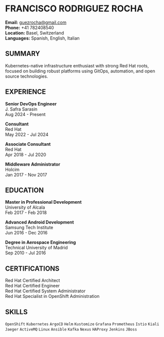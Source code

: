 # FRANCISCO RODRIGUEZ ROCHA

**Email:** guezrocha@gmail.com  
**Phone:** +41 782408540  
**Location:** Basel, Switzerland  
**Languages:** Spanish, English, Italian  

## SUMMARY

Kubernetes-native infrastructure enthusiast with strong Red Hat roots, focused on building robust platforms using GitOps, automation, and open source technologies.

## EXPERIENCE

**Senior DevOps Engineer**  
J. Safra Sarasin  
Aug 2024 - Present  

**Consultant**  
Red Hat  
May 2022 - Jul 2024  

**Associate Consultant**  
Red Hat  
Apr 2018 - Jul 2020  

**Middleware Administrator**  
Holcim   
Jan 2017 - Nov 2017  

## EDUCATION

**Master in Professional Development**  
University of Alcala  
Feb 2017 - Feb 2018  

**Advanced Android Development**  
Samsung Tech Institute  
Jun 2016 - Dec 2016  

**Degree in Aerospace Engineering**  
Technical University of Madrid  
Sep 2010 - Jul 2016  

## CERTIFICATIONS

Red Hat Certified Architect  
Red Hat Certified Engineer  
Red Hat Certified System Administrator  
Red Hat Specialist in OpenShift Administration  

## SKILLS

`OpenShift` `Kubernetes` `ArgoCD` `Helm` `Kustomize` `Grafana` `Prometheus` `Istio` `Kiali` `Jaeger` `ActiveMQ` `Linux` `Ansible` `Kafka` `Nexus` `HAProxy` `Jenkins` `JBoss`
